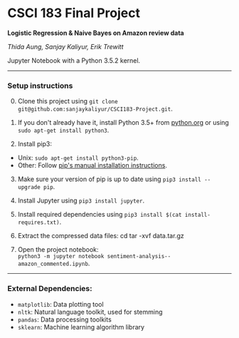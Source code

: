 # CSCI 183 Final Project

**Logistic Regression & Naive Bayes on Amazon review data**

*Thida Aung, Sanjay Kaliyur, Erik Trewitt*

Jupyter Notebook with a Python 3.5.2 kernel.

***

### Setup instructions

0. Clone this project using `git clone git@github.com:sanjaykaliyur/CSCI183-Project.git`.

1. If you don't already have it, install Python 3.5+ from [python.org](https://www.python.org/downloads/) or using `sudo apt-get install python3`.

2. Install pip3:
 * Unix: `sudo apt-get install python3-pip`.
 * Other: Follow [pip's manual installation instructions](https://pip.pypa.io/en/stable/installing/).

3. Make sure your version of pip is up to date using `pip3 install --upgrade pip`.

4. Install Jupyter using `pip3 install jupyter`.

5. Install required dependencies using `pip3 install $(cat install-requires.txt)`.

6. Extract the compressed data files: cd tar -xvf data.tar.gz

7. Open the project notebook:  
`python3 -m jupyter notebook sentiment-analysis--amazon_commented.ipynb`.

***

### External Dependencies:

- `matplotlib`: Data plotting tool
- `nltk`: Natural language toolkit, used for stemming
- `pandas`: Data processing toolkits
- `sklearn`: Machine learning algorithm library
